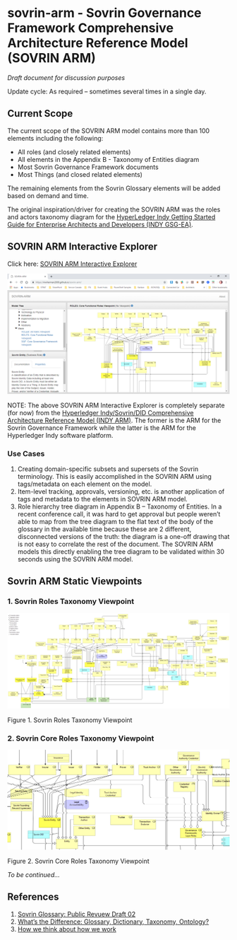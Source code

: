 # sovrin-arm - Sovrin Governance Framework Comprehensive Architecture Reference Model (SOVRIN ARM)

_Draft document for discussion purposes_

Update cycle: As required – sometimes several times in a single day.

## Current Scope

The current scope of the SOVRIN ARM model contains more than 100 elements including the following:
- All roles (and closely related elements)
- All elements in the Appendix B - Taxonomy of Entities diagram
- Most Sovrin Governance Framework documents
- Most Things (and closed related elements)

The remaining elements from the Sovrin Glossary elements will be added based on demand and time.

The original inspiration/driver for creating the SOVRIN ARM was the roles and actors taxonomy diagram for the [HyperLedger Indy Getting Started Guide for Enterprise Architects and Developers (INDY GSG-EA)](https://github.com/mwherman2000/indy-gsg-ea/blob/master/python/doc/getting_started-enterpise.md#additional-actors).

## SOVRIN ARM Interactive Explorer

Click here: [SOVRIN ARM Interactive Explorer](https://mwherman2000.github.io/sovrin-arm/)

[![SOVRIN ARM Interactive Explorer](images/sovrin-arm-explorer.png)](https://mwherman2000.github.io/sovrin-arm/)

NOTE: The above SOVRIN ARM Interactive Explorer is completely separate (for now) from the [Hyperledger Indy/Sovrin/DID Comprehensive Architecture Reference Model (INDY ARM)](https://github.com/mwherman2000/indy-arm/blob/master/README.md#indy-arm---hyperledger-indysovrindid-comprehensive-architecture-reference-model-indy-arm). The former is the ARM for the Sovrin Governance Framework while the latter is the ARM for the Hyperledger Indy software platform.

### Use Cases

1. Creating domain-specific subsets and supersets of the Sovrin terminology.  This is easily accomplished in the SOVRIN ARM using tags/metadata on each element on the model.
2. Item-level tracking, approvals, versioning, etc. is another application of tags and metadata to the elements in SOVRIN ARM model.
3. Role hierarchy tree diagram in Appendix B – Taxonomy of Entities.  In a recent conference call, it was hard to get approval but people weren’t able to map from the tree diagram to the flat text of the body of the glossary in the available time because these are 2 different, disconnected versions of the truth: the diagram is a one-off drawing that is not easy to correlate the rest of the document. The SOVRIN ARM models this directly enabling the tree diagram to be validated within 30 seconds using the SOVRIN ARM model.

## Sovrin ARM Static Viewpoints

### 1. Sovrin Roles Taxonomy Viewpoint

![HBB-Sovrin-Roles-Viewpoint](images/HBB-Sovrin-Glossary-Roles-Viewpoint.png)

Figure 1. Sovrin Roles Taxonomy Viewpoint 

### 2. Sovrin Core Roles Taxonomy Viewpoint

![HBB-Sovrin-Core-Roles-Viewpoint](images/HBB-Sovrin-Glossary-Core-Roles-Viewpoint.png)

Figure 2. Sovrin Core Roles Taxonomy Viewpoint 

_To be continued..._

## References

1. [Sovrin Glossary: Public Revuew Draft 02](https://docs.google.com/document/d/1gfIz5TT0cNp2kxGMLFXr19x1uoZsruUe_0glHst2fZ8/edit?pli=1#)
2. [What’s the Difference: Glossary, Dictionary, Taxonomy, Ontology?](https://thedatamaven.net/2017/04/whats-the-difference-glossary-dictionary-taxonomy-ontology/)
3. [How we think about how we work](https://hyperonomy.com/2016/05/09/how-do-we-think-about-how-we-work/)